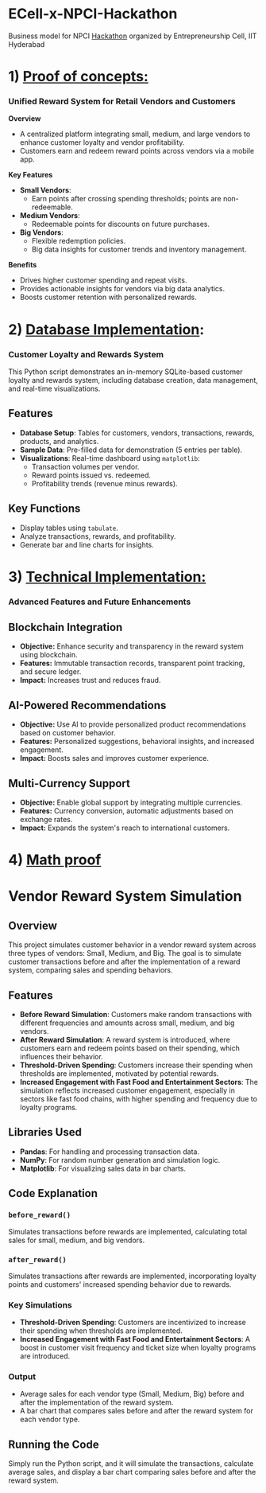 # ECell-x-NPCI-Hackathon  
Business model for NPCI [Hackathon](https://hackathon.ecelliith.org.in/dashboard/portal) organized by Entrepreneurship Cell, IIT Hyderabad  

# 1) [Proof of concepts:](https://github.com/AsitDesai/ECell-x-NPCI-Hackathon/blob/main/Proof%20of%20Concept.pdf)  

### Unified Reward System for Retail Vendors and Customers  

**Overview**  
- A centralized platform integrating small, medium, and large vendors to enhance customer loyalty and vendor profitability.  
- Customers earn and redeem reward points across vendors via a mobile app.  

**Key Features**  
- **Small Vendors**:  
  - Earn points after crossing spending thresholds; points are non-redeemable.  
- **Medium Vendors**:  
  - Redeemable points for discounts on future purchases.  
- **Big Vendors**:  
  - Flexible redemption policies.  
  - Big data insights for customer trends and inventory management.  

**Benefits**  
- Drives higher customer spending and repeat visits.  
- Provides actionable insights for vendors via big data analytics.  
- Boosts customer retention with personalized rewards.  

# 2) [Database Implementation](https://github.com/AsitDesai/ECell-x-NPCI-Hackathon/tree/main/database_implementation):

### Customer Loyalty and Rewards System  

This Python script demonstrates an in-memory SQLite-based customer loyalty and rewards system, including database creation, data management, and real-time visualizations.  

## Features  
- **Database Setup**: Tables for customers, vendors, transactions, rewards, products, and analytics.  
- **Sample Data**: Pre-filled data for demonstration (5 entries per table).  
- **Visualizations**: Real-time dashboard using `matplotlib`:  
  - Transaction volumes per vendor.  
  - Reward points issued vs. redeemed.  
  - Profitability trends (revenue minus rewards).  

## Key Functions  
- Display tables using `tabulate`.  
- Analyze transactions, rewards, and profitability.  
- Generate bar and line charts for insights.  

# 3) [Technical Implementation:](https://github.com/AsitDesai/ECell-x-NPCI-Hackathon/blob/main/Technical%20Implementation.pdf)
### Advanced Features and Future Enhancements

## Blockchain Integration
- **Objective:** Enhance security and transparency in the reward system using blockchain.
- **Features:** Immutable transaction records, transparent point tracking, and secure ledger.
- **Impact:** Increases trust and reduces fraud.

## AI-Powered Recommendations
- **Objective:** Use AI to provide personalized product recommendations based on customer behavior.
- **Features:** Personalized suggestions, behavioral insights, and increased engagement.
- **Impact:** Boosts sales and improves customer experience.

## Multi-Currency Support
- **Objective:** Enable global support by integrating multiple currencies.
- **Features:** Currency conversion, automatic adjustments based on exchange rates.
- **Impact:** Expands the system's reach to international customers.

# 4) [Math proof](https://github.com/AsitDesai/ECell-x-NPCI-Hackathon/blob/main/math_proof.py)
# Vendor Reward System Simulation

## Overview
This project simulates customer behavior in a vendor reward system across three types of vendors: Small, Medium, and Big. The goal is to simulate customer transactions before and after the implementation of a reward system, comparing sales and spending behaviors.

## Features
- **Before Reward Simulation**: Customers make random transactions with different frequencies and amounts across small, medium, and big vendors.
- **After Reward Simulation**: A reward system is introduced, where customers earn and redeem points based on their spending, which influences their behavior.
- **Threshold-Driven Spending**: Customers increase their spending when thresholds are implemented, motivated by potential rewards.
- **Increased Engagement with Fast Food and Entertainment Sectors**: The simulation reflects increased customer engagement, especially in sectors like fast food chains, with higher spending and frequency due to loyalty programs.

## Libraries Used
- **Pandas**: For handling and processing transaction data.
- **NumPy**: For random number generation and simulation logic.
- **Matplotlib**: For visualizing sales data in bar charts.

## Code Explanation

### `before_reward()`
Simulates transactions before rewards are implemented, calculating total sales for small, medium, and big vendors.

### `after_reward()`
Simulates transactions after rewards are implemented, incorporating loyalty points and customers' increased spending behavior due to rewards. 

### Key Simulations
- **Threshold-Driven Spending**: Customers are incentivized to increase their spending when thresholds are implemented.
- **Increased Engagement with Fast Food and Entertainment Sectors**: A boost in customer visit frequency and ticket size when loyalty programs are introduced.

### Output
- Average sales for each vendor type (Small, Medium, Big) before and after the implementation of the reward system.
- A bar chart that compares sales before and after the reward system for each vendor type.

## Running the Code
Simply run the Python script, and it will simulate the transactions, calculate average sales, and display a bar chart comparing sales before and after the reward system.



